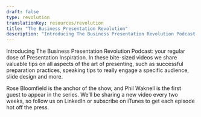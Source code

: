 ```yaml
---
draft: false
type: revolution
translationKey: resources/revolution
title: "The Business Presentation Revolution"
description: "Introducing The Business Presentation Revolution Podcast: your regular dose of Presentation Inspiration."
---
```


Introducing The Business Presentation Revolution Podcast: your regular dose of Presentation Inspiration. In these bite-sized videos we share valuable tips on all aspects of the art of presenting, such as successful preparation practices, speaking tips to really engage a specific audience, slide design and more.

Rose Bloomfield is the anchor of the show, and Phil Waknell is the first guest to appear in the series. We’ll be sharing a new video every two weeks, so follow us on LinkedIn or subscribe on iTunes to get each episode hot off the press.